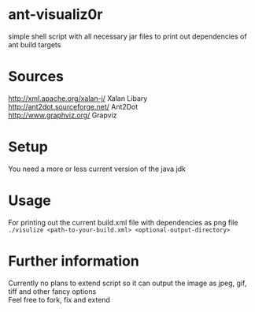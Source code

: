 # ant-visualiz0r
simple shell script with all necessary jar files to print out dependencies of ant build targets

# Sources
http://xml.apache.org/xalan-j/ Xalan Libary 
<br>
http://ant2dot.sourceforge.net/ Ant2Dot 
<br>
http://www.graphviz.org/ Grapviz 
<br>

# Setup
You need a more or less current version of the java jdk

# Usage
For printing out the current build.xml file with dependencies as png file
<br>
```./visulize <path-to-your-build.xml> <optional-output-directory>```
<br>

# Further information
Currently no plans to extend script so it can output the image as jpeg, gif, tiff and other fancy options
<br>
Feel free to fork, fix and extend
